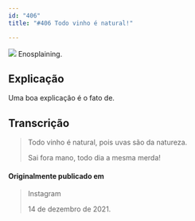 ```yaml
---
id: "406"
title: "#406 Todo vinho é natural!"

---
```

![](https://bebiodicionario-com.s3.amazonaws.com/media/posts/202112/267280079_1544381735946165_5869296588521390643_n_17940900247701854.jpg)
Enosplaining.


## Explicação
Uma boa explicação é o fato de.

## Transcrição
> Todo vinho é natural, pois uvas são da natureza.
> 
> Sai fora mano, todo dia a mesma merda!

#### Originalmente publicado em 
> Instagram
> 
> 14 de dezembro de 2021.
